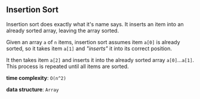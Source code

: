 ## Insertion Sort

Insertion sort does exactly what it's name says. It inserts an item into 
an already sorted array, leaving the array sorted. 

Given an array `a` of `n` items, insertion sort assumes item `a[0]` is already 
sorted, so it takes item `a[1]` and _"inserts"_ it into its correct position.

It then takes item `a[2]` and inserts it into the already sorted array `a[0]`...`a[1]`. 
This process is repeated until all items are sorted.

**time complexity**: `O(n^2)`

**data structure**: `Array`
